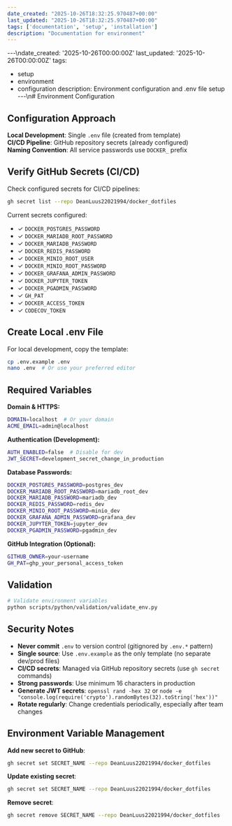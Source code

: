 ```yaml
---
date_created: "2025-10-26T18:32:25.970487+00:00"
last_updated: "2025-10-26T18:32:25.970487+00:00"
tags: ['documentation', 'setup', 'installation']
description: "Documentation for environment"
---
```


---\ndate_created: '2025-10-26T00:00:00Z'
last_updated: '2025-10-26T00:00:00Z'
tags:
- setup
- environment
- configuration
description: Environment configuration and .env file setup
---\n# Environment Configuration

## Configuration Approach

**Local Development**: Single `.env` file (created from template)  
**CI/CD Pipeline**: GitHub repository secrets (already configured)  
**Naming Convention**: All service passwords use `DOCKER_` prefix

## Verify GitHub Secrets (CI/CD)

Check configured secrets for CI/CD pipelines:
```bash
gh secret list --repo DeanLuus22021994/docker_dotfiles
```

Current secrets configured:
- ✓ `DOCKER_POSTGRES_PASSWORD`
- ✓ `DOCKER_MARIADB_ROOT_PASSWORD`
- ✓ `DOCKER_MARIADB_PASSWORD`
- ✓ `DOCKER_REDIS_PASSWORD`
- ✓ `DOCKER_MINIO_ROOT_USER`
- ✓ `DOCKER_MINIO_ROOT_PASSWORD`
- ✓ `DOCKER_GRAFANA_ADMIN_PASSWORD`
- ✓ `DOCKER_JUPYTER_TOKEN`
- ✓ `DOCKER_PGADMIN_PASSWORD`
- ✓ `GH_PAT`
- ✓ `DOCKER_ACCESS_TOKEN`
- ✓ `CODECOV_TOKEN`

## Create Local .env File

For local development, copy the template:
```bash
cp .env.example .env
nano .env  # Or use your preferred editor
```

## Required Variables

**Domain & HTTPS:**
```bash
DOMAIN=localhost  # Or your domain
ACME_EMAIL=admin@localhost
```

**Authentication (Development):**
```bash
AUTH_ENABLED=false  # Disable for dev
JWT_SECRET=development_secret_change_in_production
```

**Database Passwords:**
```bash
DOCKER_POSTGRES_PASSWORD=postgres_dev
DOCKER_MARIADB_ROOT_PASSWORD=mariadb_root_dev
DOCKER_MARIADB_PASSWORD=mariadb_dev
DOCKER_REDIS_PASSWORD=redis_dev
DOCKER_MINIO_ROOT_PASSWORD=minio_dev
DOCKER_GRAFANA_ADMIN_PASSWORD=grafana_dev
DOCKER_JUPYTER_TOKEN=jupyter_dev
DOCKER_PGADMIN_PASSWORD=pgadmin_dev
```

**GitHub Integration (Optional):**
```bash
GITHUB_OWNER=your-username
GH_PAT=ghp_your_personal_access_token
```

## Validation

```bash
# Validate environment variables
python scripts/python/validation/validate_env.py
```

## Security Notes

- **Never commit** `.env` to version control (gitignored by `.env.*` pattern)
- **Single source**: Use `.env.example` as the only template (no separate dev/prod files)
- **CI/CD secrets**: Managed via GitHub repository secrets (use `gh secret` commands)
- **Strong passwords**: Use minimum 16 characters in production
- **Generate JWT secrets**: `openssl rand -hex 32` or `node -e "console.log(require('crypto').randomBytes(32).toString('hex'))"`
- **Rotate regularly**: Change credentials periodically, especially after team changes

## Environment Variable Management

**Add new secret to GitHub**:
```bash
gh secret set SECRET_NAME --repo DeanLuus22021994/docker_dotfiles
```

**Update existing secret**:
```bash
gh secret set SECRET_NAME --repo DeanLuus22021994/docker_dotfiles
```

**Remove secret**:
```bash
gh secret remove SECRET_NAME --repo DeanLuus22021994/docker_dotfiles
```
